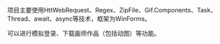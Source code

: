 项目主要使用HttWebRequest、Regex、ZipFile、Gif.Components、Task、Thread、await、async等技术，框架为WinForms。

可以进行模拟登录、下载画师作品（包括动图）等功能。
